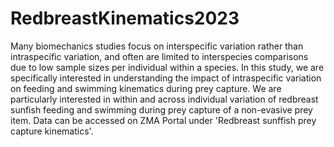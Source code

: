 # RedbreastKinematics2023

Many biomechanics studies focus on interspecific variation rather than intraspecific variation, and often are limited to interspecies comparisons due to low sample sizes per individual within a species. In this study, we are specifically interested in understanding the impact of intraspecific variation on feeding and swimming kinematics during prey capture. We are particularly interested in within and across individual variation of redbreast sunfish feeding and swimming during prey capture of a non-evasive prey item. Data can be accessed on ZMA Portal under 'Redbreast sunffish prey capture kinematics'.
